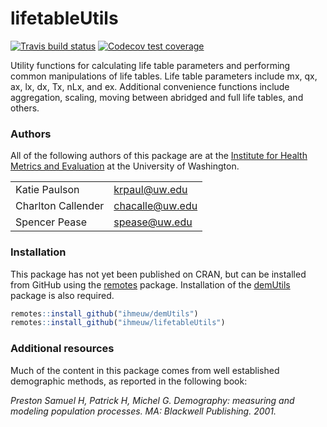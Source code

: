 # lifetableUtils

<!-- badges: start -->
[![Travis build status](https://travis-ci.com/ihmeuw/lifetableUtils.svg?branch=master)](https://travis-ci.com/ihmeuw/lifetableUtils)
[![Codecov test coverage](https://codecov.io/gh/ihmeuw/lifetableUtils/branch/master/graph/badge.svg)](https://codecov.io/gh/ihmeuw/lifetableUtils?branch=master)
<!-- badges: end -->

Utility functions for calculating life table parameters and performing common
manipulations of life tables. Life table parameters include mx, qx, ax, lx, dx,
Tx, nLx, and ex. Additional convenience functions include aggregation, scaling,
moving between abridged and full life tables, and others.

### Authors

All of the following authors of this package are at the [Institute for Health
Metrics and Evaluation](http://www.healthdata.org/) at the University of
Washington.

|                    |                 |
|--------------------|-----------------|
| Katie Paulson      | krpaul@uw.edu   |
| Charlton Callender | chacalle@uw.edu |
| Spencer Pease      | spease@uw.edu   |

### Installation

This package has not yet been published on CRAN, but can be installed from
GitHub using the [remotes](https://remotes.r-lib.org/) package. Installation of
the [demUtils](https://github.com/ihmeuw/demUtils) package is also required.

```r
remotes::install_github("ihmeuw/demUtils")
remotes::install_github("ihmeuw/lifetableUtils")
```

### Additional resources

Much of the content in this package comes from well established demographic
methods, as reported in the following book:

*Preston Samuel H, Patrick H, Michel G. Demography: measuring and modeling
population processes. MA: Blackwell Publishing. 2001.*
